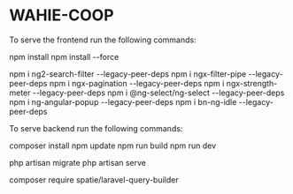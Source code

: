 # WAHIE-COOP

To serve the frontend run the following commands: 

npm install
    npm install --force

npm i ng2-search-filter --legacy-peer-deps
npm i ngx-filter-pipe --legacy-peer-deps
npm i ngx-pagination --legacy-peer-deps
npm i ngx-strength-meter --legacy-peer-deps
npm i @ng-select/ng-select --legacy-peer-deps
npm i ng-angular-popup --legacy-peer-deps
npm i bn-ng-idle --legacy-peer-deps


To serve backend run the following commands:

composer install
npm update
npm run build
npm run dev

php artisan migrate
php artisan serve

composer require spatie/laravel-query-builder